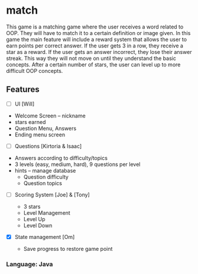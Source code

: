 # match
This game is a matching game where the user receives a word related to OOP.  They will have to match it to a certain definition or image given. In this game the main feature will include a reward system that allows the user to earn points per correct answer. If the user gets 3 in a row, they receive a star as a reward. If the user gets an answer incorrect, they lose their answer streak. This way they will not move on until they understand the basic concepts.  After a certain number of stars, the user can level up to more difficult OOP concepts. 

## Features

- [ ] UI [Will] 
- Welcome Screen – nickname 
- stars earned  
- Question Menu, Answers 
- Ending menu screen 

- [ ] Questions [Kirtoria & Isaac]  
- Answers according to difficulty/topics 
- 3 levels (easy, medium, hard), 9 questions per level 
- hints 
– manage database 
  - Question difficulty 
  - Question topics 


- [ ] Scoring System [Joe] & [Tony] 
  - 3 stars 
  - Level Management 
  - Level Up 
  - Level Down

- [x] State management [Om]
  - Save progress to restore game point 

### Language: Java
